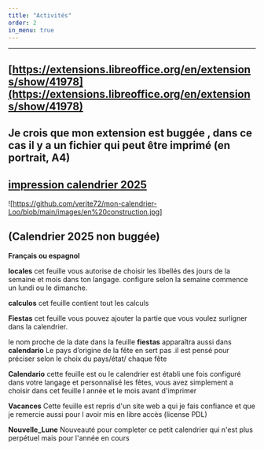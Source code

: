 ```yaml
---
title: "Activités"
order: 2
in_menu: true
---
```

---   
[https://extensions.libreoffice.org/en/extensions/show/41978](https://extensions.libreoffice.org/en/extensions/show/41978)
---
Je crois que mon extension est buggée , dans ce cas il y a un fichier qui peut être imprimé (en portrait, A4) 
---

[impression calendrier 2025](https://github.com/verite72/mon-calendrier-Loo/blob/main/extraction.pdf)
---

![https://github.com/verite72/mon-calendrier-Loo/blob/main/images/en%20construction.jpg]

(Calendrier 2025 non buggée)
---
**Français ou espagnol**

**locales**
cet feuille vous autorise de choisir les libellés des jours de la semaine et mois dans ton langage.
configure selon la semaine commence un lundi ou le dimanche.

**calculos**
cet feuille contient tout les calculs

**Fiestas**
cet feuille vous pouvez ajouter la partie que vous voulez surligner  dans la calendrier.

le nom proche de la date dans la feuille **fiestas** apparaîtra aussi  dans **calendario**
Le pays d’origine de la fête en sert pas .il est pensé pour préciser selon le choix du pays/état/ chaque fête 

**Calendario**
cette feuille est ou le calendrier est établi
une fois configuré dans votre langage et personnalisé  les fêtes, vous avez simplement a choisir dans cet feuille l année et le mois avant d'imprimer

**Vacances**
Cette feuille est repris d'un site web a qui je fais confiance et que je remercie aussi pour l avoir mis en libre accès (license PDL)

**Nouvelle_Lune**
Nouveauté pour completer ce petit calendrier qui n'est plus perpétuel mais pour l'année en cours 
